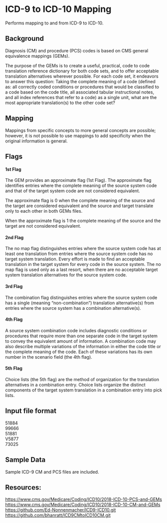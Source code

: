 # ICD-9 to ICD-10 Mapping

Performs  mapping to and from ICD-9 to ICD-10.  

## Background
Diagnosis (CM) and procedure (PCS) codes is based on CMS general equivalence mappings (GEMs).

The purpose of the GEMs is to create a useful, practical, 
code to code translation reference dictionary for both code 
sets, and to offer acceptable translation alternatives wherever 
possible. For each code set, it endeavors to answer this question: 
Taking the complete meaning of a code (defined as: all correctly 
coded conditions or procedures that would be classified to a code 
based on the code title, all associated tabular instructional notes, 
and all index references that refer to a code) as a single unit, what 
are the most appropriate translation(s) to the other code set?

## Mapping
Mappings from specific concepts to more general concepts are possible; 
however, it is not possible to use mappings to add specificity when 
the original information is general.

## Flags
#### 1st Flag
The GEM provides an approximate flag (1st Flag).  The approximate flag identifies 
entries where the complete meaning of the source system code and that 
of the target system code are not considered equivalent.  

The approximate flag is 0 when the complete meaning of the source and the 
target are considered equivalent and the source and target translate only 
to each other in both GEMs files.

When the approximate flag is 1 the complete meaning of the source and the 
target are not considered equivalent.

#### 2nd Flag
The no map flag distinguishes entries where the source system code has at 
least one translation from entries where the source system code has no 
target system translation. Every effort is made to find an acceptable 
translation in the target system for every code in the source system. 
The no map flag is used only as a last resort, when there are no acceptable 
target system translation alternatives for the source system code.

#### 3rd Flag
The combination flag distinguishes entries where the source system code has 
a single (meaning “non-combination”) translation alternative(s) from entries 
where the source system has a combination alternative(s).

#### 4th Flag
A source system combination code includes diagnostic conditions or procedures 
that require more than one separate code in the target system to convey the 
equivalent amount of information. A combination code may also describe multiple 
variations of the information in either the code title or the complete meaning 
of the code. Each of these variations has its own number in the scenario field 
(the 4th flag).

#### 5th Flag
Choice lists (the 5th flag) are the method of organization for the translation 
alternatives in a combination entry. Choice lists organize the distinct 
components of the target system translation in a combination entry 
into pick lists.

## Input file format
51884  
99666  
51881  
V5877  
73025  

## Sample Data
Sample ICD-9 CM and PCS files are included.

## Resources:
https://www.cms.gov/Medicare/Coding/ICD10/2018-ICD-10-PCS-and-GEMs \
https://www.cms.gov/Medicare/Coding/ICD10/2018-ICD-10-CM-and-GEMs \
https://github.com/Ed-Nonnenmacher/ICD9-ICD10.git \
https://github.com/bhanratt/ICD9CMtoICD10CM.git


